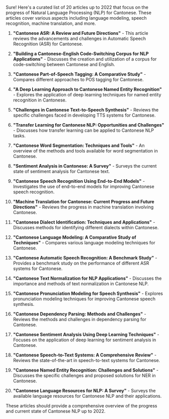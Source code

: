 Sure! Here's a curated list of 20 articles up to 2022 that focus on the progress of Natural Language Processing (NLP) for Cantonese. These articles cover various aspects including language modeling, speech recognition, machine translation, and more.

1. **"Cantonese ASR: A Review and Future Directions"** - This article reviews the advancements and challenges in Automatic Speech Recognition (ASR) for Cantonese.
   
2. **"Building a Cantonese-English Code-Switching Corpus for NLP Applications"** - Discusses the creation and utilization of a corpus for code-switching between Cantonese and English.

3. **"Cantonese Part-of-Speech Tagging: A Comparative Study"** - Compares different approaches to POS tagging for Cantonese.

4. **"A Deep Learning Approach to Cantonese Named Entity Recognition"** - Explores the application of deep learning techniques for named entity recognition in Cantonese.

5. **"Challenges in Cantonese Text-to-Speech Synthesis"** - Reviews the specific challenges faced in developing TTS systems for Cantonese.

6. **"Transfer Learning for Cantonese NLP: Opportunities and Challenges"** - Discusses how transfer learning can be applied to Cantonese NLP tasks.

7. **"Cantonese Word Segmentation: Techniques and Tools"** - An overview of the methods and tools available for word segmentation in Cantonese.

8. **"Sentiment Analysis in Cantonese: A Survey"** - Surveys the current state of sentiment analysis for Cantonese text.

9. **"Cantonese Speech Recognition Using End-to-End Models"** - Investigates the use of end-to-end models for improving Cantonese speech recognition.

10. **"Machine Translation for Cantonese: Current Progress and Future Directions"** - Reviews the progress in machine translation involving Cantonese.

11. **"Cantonese Dialect Identification: Techniques and Applications"** - Discusses methods for identifying different dialects within Cantonese.

12. **"Cantonese Language Modeling: A Comparative Study of Techniques"** - Compares various language modeling techniques for Cantonese.

13. **"Cantonese Automatic Speech Recognition: A Benchmark Study"** - Provides a benchmark study on the performance of different ASR systems for Cantonese.

14. **"Cantonese Text Normalization for NLP Applications"** - Discusses the importance and methods of text normalization in Cantonese NLP.

15. **"Cantonese Pronunciation Modeling for Speech Synthesis"** - Explores pronunciation modeling techniques for improving Cantonese speech synthesis.

16. **"Cantonese Dependency Parsing: Methods and Challenges"** - Reviews the methods and challenges in dependency parsing for Cantonese.

17. **"Cantonese Sentiment Analysis Using Deep Learning Techniques"** - Focuses on the application of deep learning for sentiment analysis in Cantonese.

18. **"Cantonese Speech-to-Text Systems: A Comprehensive Review"** - Reviews the state-of-the-art in speech-to-text systems for Cantonese.

19. **"Cantonese Named Entity Recognition: Challenges and Solutions"** - Discusses the specific challenges and proposed solutions for NER in Cantonese.

20. **"Cantonese Language Resources for NLP: A Survey"** - Surveys the available language resources for Cantonese NLP and their applications.

These articles should provide a comprehensive overview of the progress and current state of Cantonese NLP up to 2022.